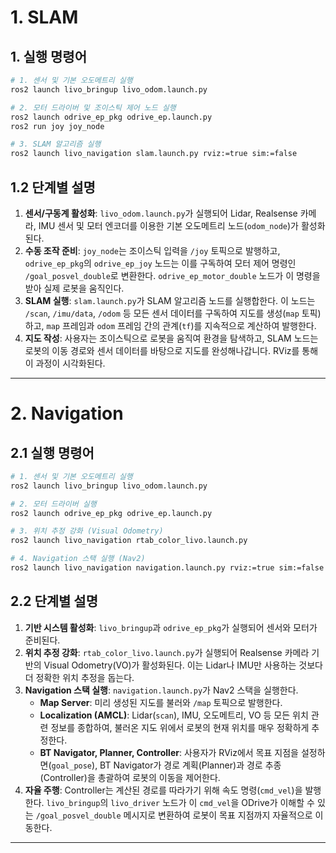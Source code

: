# 1. SLAM

## 1. 실행 명령어

```bash
# 1. 센서 및 기본 오도메트리 실행
ros2 launch livo_bringup livo_odom.launch.py

# 2. 모터 드라이버 및 조이스틱 제어 노드 실행
ros2 launch odrive_ep_pkg odrive_ep.launch.py
ros2 run joy joy_node

# 3. SLAM 알고리즘 실행
ros2 launch livo_navigation slam.launch.py rviz:=true sim:=false
```


## 1.2 단계별 설명

1.  **센서/구동계 활성화**: `livo_odom.launch.py`가 실행되어 Lidar, Realsense 카메라, IMU 센서 및 모터 엔코더를 이용한 기본 오도메트리 노드(`odom_node`)가 활성화된다.
2.  **수동 조작 준비**: `joy_node`는 조이스틱 입력을 `/joy` 토픽으로 발행하고, `odrive_ep_pkg`의 `odrive_ep_joy` 노드는 이를 구독하여 모터 제어 명령인 `/goal_posvel_double`로 변환한다. `odrive_ep_motor_double` 노드가 이 명령을 받아 실제 로봇을 움직인다.
3.  **SLAM 실행**: `slam.launch.py`가 SLAM 알고리즘 노드를 실행합한다. 이 노드는 `/scan`, `/imu/data`, `/odom` 등 모든 센서 데이터를 구독하여 지도를 생성(`map` 토픽)하고, `map` 프레임과 `odom` 프레임 간의 관계(`tf`)를 지속적으로 계산하여 발행한다.
4.  **지도 작성**: 사용자는 조이스틱으로 로봇을 움직여 환경을 탐색하고, SLAM 노드는 로봇의 이동 경로와 센서 데이터를 바탕으로 지도를 완성해나갑니다. RViz를 통해 이 과정이 시각화된다.

---

# 2. Navigation

## 2.1 실행 명령어

```bash
# 1. 센서 및 기본 오도메트리 실행
ros2 launch livo_bringup livo_odom.launch.py

# 2. 모터 드라이버 실행
ros2 launch odrive_ep_pkg odrive_ep.launch.py

# 3. 위치 추정 강화 (Visual Odometry)
ros2 launch livo_navigation rtab_color_livo.launch.py

# 4. Navigation 스택 실행 (Nav2)
ros2 launch livo_navigation navigation.launch.py rviz:=true sim:=false
```

## 2.2 단계별 설명

1.  **기반 시스템 활성화**: `livo_bringup`과 `odrive_ep_pkg`가 실행되어 센서와 모터가 준비된다.
2.  **위치 추정 강화**: `rtab_color_livo.launch.py`가 실행되어 Realsense 카메라 기반의 Visual Odometry(VO)가 활성화된다. 이는 Lidar나 IMU만 사용하는 것보다 더 정확한 위치 추정을 돕는다.
3.  **Navigation 스택 실행**: `navigation.launch.py`가 Nav2 스택을 실행한다.
    *   **Map Server**: 미리 생성된 지도를 불러와 `/map` 토픽으로 발행한다.
    *   **Localization (AMCL)**: Lidar(`scan`), IMU, 오도메트리, VO 등 모든 위치 관련 정보를 종합하여, 불러온 지도 위에서 로봇의 현재 위치를 매우 정확하게 추정한다.
    *   **BT Navigator, Planner, Controller**: 사용자가 RViz에서 목표 지점을 설정하면(`goal_pose`), BT Navigator가 경로 계획(Planner)과 경로 추종(Controller)을 총괄하여 로봇의 이동을 제어한다.
4.  **자율 주행**: Controller는 계산된 경로를 따라가기 위해 속도 명령(`cmd_vel`)을 발행한다. `livo_bringup`의 `livo_driver` 노드가 이 `cmd_vel`을 ODrive가 이해할 수 있는 `/goal_posvel_double` 메시지로 변환하여 로봇이 목표 지점까지 자율적으로 이동한다.

---
